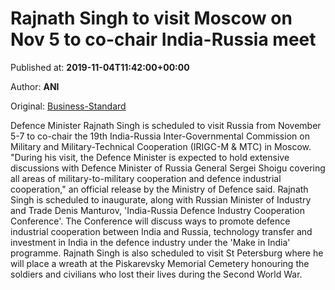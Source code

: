 
# Rajnath Singh to visit Moscow on Nov 5 to co-chair India-Russia meet

Published at: **2019-11-04T11:42:00+00:00**

Author: **ANI**

Original: [Business-Standard](https://www.business-standard.com/article/news-ani/defence-minister-rajnath-singh-to-visit-russia-between-november-5-7-119110401031_1.html)

Defence Minister Rajnath Singh is scheduled to visit Russia from November 5-7 to co-chair the 19th India-Russia Inter-Governmental Commission on Military and Military-Technical Cooperation (IRIGC-M & MTC) in Moscow.
"During his visit, the Defence Minister is expected to hold extensive discussions with Defence Minister of Russia General Sergei Shoigu covering all areas of military-to-military cooperation and defence industrial cooperation," an official release by the Ministry of Defence said.
Rajnath Singh is scheduled to inaugurate, along with Russian Minister of Industry and Trade Denis Manturov, 'India-Russia Defence Industry Cooperation Conference'.
The Conference will discuss ways to promote defence industrial cooperation between India and Russia, technology transfer and investment in India in the defence industry under the 'Make in India' programme.
Rajnath Singh is also scheduled to visit St Petersburg where he will place a wreath at the Piskarevsky Memorial Cemetery honouring the soldiers and civilians who lost their lives during the Second World War.
